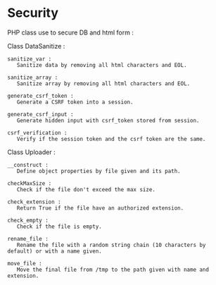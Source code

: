 # Security
PHP class use to secure DB and html form :

Class DataSanitize :
  
    sanitize_var :
       Sanitize data by removing all html characters and EOL.

    sanitize_array :
       Sanitize array by removing all html characters and EOL.

    generate_csrf_token : 
       Generate a CSRF token into a session.

    generate_csrf_input : 
       Generate hidden input with csrf_token stored from session.

    csrf_verification : 
       Verify if the session token and the csrf token are the same.
     
Class Uploader :

    __construct : 
       Define object properties by file given and its path.

    checkMaxSize :
       Check if the file don't exceed the max size.

    check_extension : 
       Return True if the file have an authorized extension.

    check_empty : 
       Check if the file is empty.

    rename_file :
       Rename the file with a random string chain (10 characters by default) or with a name given.

    move_file :
       Move the final file from /tmp to the path given with name and extension.
  
